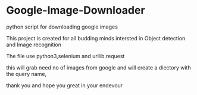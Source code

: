 # Google-Image-Downloader
python script for downloading google images

This project is created for all budding minds intersted in Object detection and Image recognition

The file use python3,selenium and urllib.request 

this will grab need no of images from google and will create a diectory with the query name,

thank you and hope you great in your endevour
